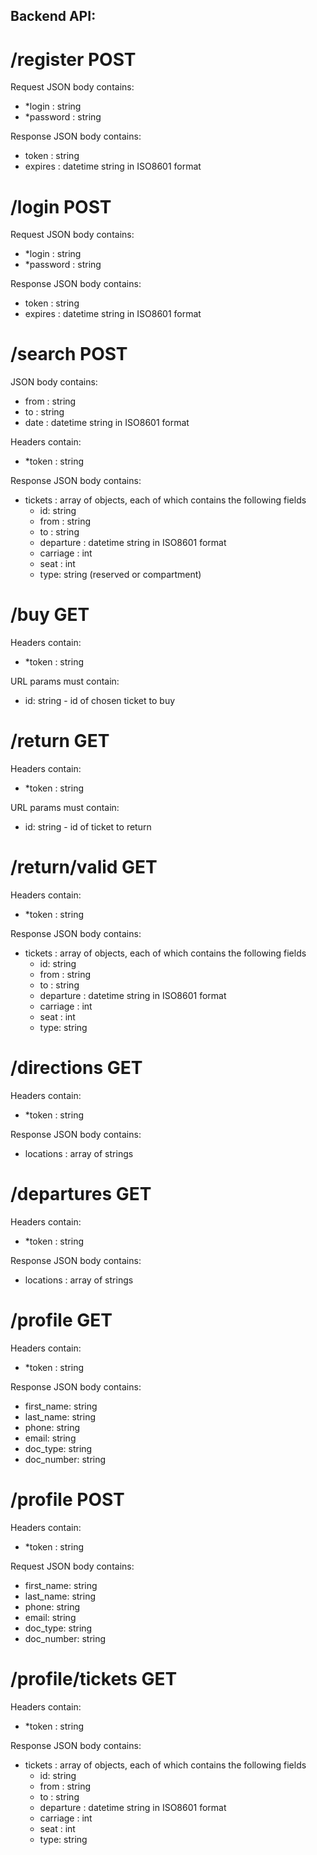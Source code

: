 ## Backend API:

# /register POST

Request JSON body contains:
 - *login : string
 - *password : string
    
Response JSON body contains:
 - token : string
 - expires : datetime string in ISO8601 format

# /login POST

Request JSON body contains:
 - *login : string
 - *password : string
 
Response JSON body contains:
 - token : string
 - expires : datetime string in ISO8601 format

# /search POST
JSON body contains:
 - from : string
 - to : string
 - date : datetime string in ISO8601 format
    
Headers contain:
 - *token : string

Response JSON body contains:
 - tickets : array of objects, each of which contains the following fields
    - id: string
    - from : string
    - to : string
    - departure : datetime string in ISO8601 format
    - carriage : int
    - seat : int
    - type: string (reserved or compartment)

# /buy GET
Headers contain:
 - *token : string

URL params must contain:
 - id: string - id of chosen ticket to buy

# /return GET
Headers contain:
 - *token : string

URL params must contain:
 - id: string - id of ticket to return

# /return/valid GET
Headers contain:
 - *token : string

Response JSON body contains:
 - tickets : array of objects, each of which contains the following fields
    - id: string
    - from : string
    - to : string
    - departure : datetime string in ISO8601 format
    - carriage : int
    - seat : int
    - type: string

# /directions GET
Headers contain:
 - *token : string
 
Response JSON body contains:
 - locations : array of strings

# /departures GET
Headers contain:
 - *token : string

Response JSON body contains:
 - locations : array of strings

# /profile GET
Headers contain:
 - *token : string

Response JSON body contains:
 - first_name: string
 - last_name: string
 - phone: string
 - email: string
 - doc_type: string
 - doc_number: string

# /profile POST
Headers contain:
 - *token : string

Request JSON body contains:
 - first_name: string
 - last_name: string
 - phone: string
 - email: string
 - doc_type: string
 - doc_number: string


# /profile/tickets GET 
Headers contain:
 - *token : string

Response JSON body contains:
 - tickets : array of objects, each of which contains the following fields
    - id: string
    - from : string
    - to : string
    - departure : datetime string in ISO8601 format
    - carriage : int
    - seat : int
    - type: string
